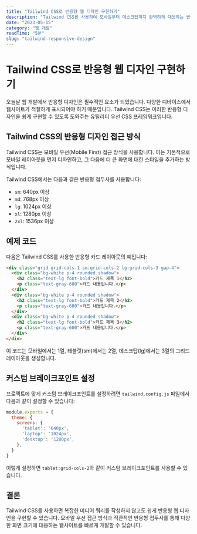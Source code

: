 ```yaml
---
title: "Tailwind CSS로 반응형 웹 디자인 구현하기"
description: "Tailwind CSS를 사용하여 모바일부터 데스크탑까지 완벽하게 대응하는 반응형 웹 디자인을 구현하는 방법을 알아봅니다."
date: "2023-05-15"
category: "웹 개발"
readTime: "5분"
slug: "tailwind-responsive-design"
---
```


# Tailwind CSS로 반응형 웹 디자인 구현하기

오늘날 웹 개발에서 반응형 디자인은 필수적인 요소가 되었습니다. 다양한 디바이스에서 웹사이트가 적절하게 표시되어야 하기 때문입니다. Tailwind CSS는 이러한 반응형 디자인을 쉽게 구현할 수 있도록 도와주는 유틸리티 우선 CSS 프레임워크입니다.

## Tailwind CSS의 반응형 디자인 접근 방식

Tailwind CSS는 모바일 우선(Mobile First) 접근 방식을 사용합니다. 이는 기본적으로 모바일 레이아웃을 먼저 디자인하고, 그 다음에 더 큰 화면에 대한 스타일을 추가하는 방식입니다.

Tailwind CSS에서는 다음과 같은 반응형 접두사를 사용합니다:
- `sm`: 640px 이상
- `md`: 768px 이상
- `lg`: 1024px 이상
- `xl`: 1280px 이상
- `2xl`: 1536px 이상

## 예제 코드

다음은 Tailwind CSS를 사용한 반응형 카드 레이아웃의 예입니다:

```html
<div class="grid grid-cols-1 sm:grid-cols-2 lg:grid-cols-3 gap-4">
  <div class="bg-white p-4 rounded shadow">
    <h2 class="text-lg font-bold">카드 제목 1</h2>
    <p class="text-gray-600">카드 내용입니다.</p>
  </div>
  <div class="bg-white p-4 rounded shadow">
    <h2 class="text-lg font-bold">카드 제목 2</h2>
    <p class="text-gray-600">카드 내용입니다.</p>
  </div>
  <div class="bg-white p-4 rounded shadow">
    <h2 class="text-lg font-bold">카드 제목 3</h2>
    <p class="text-gray-600">카드 내용입니다.</p>
  </div>
</div>
```

이 코드는 모바일에서는 1열, 태블릿(sm)에서는 2열, 데스크탑(lg)에서는 3열의 그리드 레이아웃을 생성합니다.

## 커스텀 브레이크포인트 설정

프로젝트에 맞게 커스텀 브레이크포인트를 설정하려면 `tailwind.config.js` 파일에서 다음과 같이 설정할 수 있습니다:

```javascript
module.exports = {
  theme: {
    screens: {
      'tablet': '640px',
      'laptop': '1024px',
      'desktop': '1280px',
    },
  }
}
```

이렇게 설정하면 `tablet:grid-cols-2`와 같이 커스텀 브레이크포인트를 사용할 수 있습니다.

## 결론

Tailwind CSS를 사용하면 복잡한 미디어 쿼리를 작성하지 않고도 쉽게 반응형 웹 디자인을 구현할 수 있습니다. 모바일 우선 접근 방식과 직관적인 반응형 접두사를 통해 다양한 화면 크기에 대응하는 웹사이트를 빠르게 개발할 수 있습니다. 